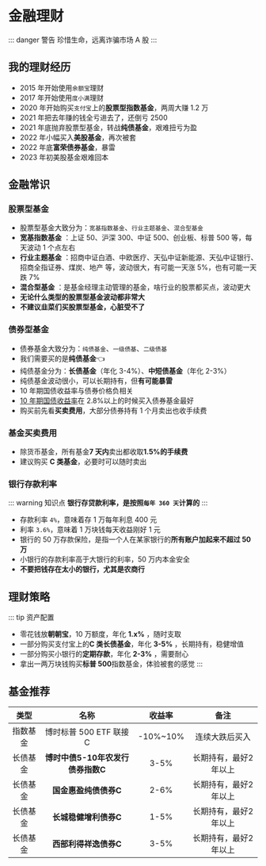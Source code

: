 # 金融理财

::: danger 警告
珍惜生命，远离诈骗市场 A 股
:::

## 我的理财经历

- 2015 年开始使用`余额宝`理财
- 2017 年开始使用`度小满`理财
- 2020 年开始购买`支付宝`上的**股票型指数基金**，两周大赚 1.2 万
- 2021 年把去年赚的钱全亏进去了，还倒亏 2500
- 2021 年底抛弃股票型基金，转战**纯债基金**，艰难扭亏为盈
- 2022 年小幅买入**美股基金**，再次被套
- 2022 年底**富荣债券基金**，暴雷
- 2023 年初美股基金艰难回本

## 金融常识

### 股票型基金 <Badge text="X" type="error"/>

- 股票型基金大致分为：`宽基指数基金`、`行业主题基金`、`混合型基金`
- **宽基指数基金** ：上证 50、沪深 300、中证 500、创业板、标普 500 等，每天波动 1 个点左右
- **行业主题基金** ：招商中证白酒、中欧医疗、天弘中证新能源、天弘中证银行、招商全指证券、煤炭、地产 等，波动很大，有可能一天涨 5%，也有可能一天跌 7%
- **混合型基金** ：是基金经理主动管理的基金，啥行业的股票都买点，波动更大
- **无论什么类型的股票型基金波动都非常大**
- **不建议韭菜们买股票型基金，心脏受不了**

### 债券型基金 <Badge text="√" type="tip"/>

- 债券基金大致分为：`纯债基金`、`一级债基`、`二级债基`
- 我们需要买的是**纯债基金**:point_left:
- 纯债基金分为：**长债基金**（年化 3-4%）、**中短债基金**（年化 2-3%）
- 纯债基金波动很小，可以长期持有，但**有可能暴雷**
- 10 年期国债收益率与债券价格负相关
- [10 年期国债收益率](https://wallstreetcn.com/markets/codes/CN10YR.OTC)在 2.8%以上的时候买入债券基金最好<Badge text="重点" type="tip"/>
- 购买前先看**买卖费用**，大部分债券持有 1 个月卖出也收手续费

### 基金买卖费用

- 除货币基金，所有基金**7 天内**卖出都收取**1.5%的手续费**
- 建议购买 **C 类基金**，必要时可以随时卖出

### 银行存款利率

::: warning 知识点
**银行存贷款利率，是按照`每年 360 天`计算的**
:::

- 存款利率 `4%`，意味着存 1 万每年利息 400 元
- 利率 `3.6%`，意味着 1 万块钱每天收益刚好 1 元
- 银行的 50 万存款保险，是指一个人在某家银行的**所有账户加起来不超过 50 万**
- 小银行的存款利率高于大银行的利率，50 万内本金安全
- **不要把钱存在太小的银行，尤其是农商行**

## 理财策略

::: tip 资产配置

- 零花钱放**朝朝宝**，10 万额度，年化 **1.x%** ，随时支取
- 一部分购买支付宝上的**C 类长债基金**，年化 **3-5%** ，长期持有，稳健增值
- 一部分购买小银行的**定期存款**，年化 **2-3%** ，需要耐心
- 拿出一两万块钱购买**标普 500**指数基金，体验被套的感觉
  :::

## 基金推荐<Badge text="自负盈亏" type="warning"/>

|   类型   |               名称                |  收益率  |         备注          |
| :------: | :-------------------------------: | :------: | :-------------------: |
| 指数基金 |      博时标普 500 ETF 联接 C      | -10%~10% |    连续大跌后买入     |
| 长债基金 | **博时中债5-10年农发行债券指数C** |   3-5%   | 长期持有，最好2年以上 |
| 长债基金 |       **国金惠盈纯债债券C**       |   2-6%   | 长期持有，最好2年以上 |
| 长债基金 |       **长城稳健增利债券C**       |   1-5%   | 长期持有，最好2年以上 |
| 长债基金 |       **西部利得祥逸债券C**       |   3-5%   | 长期持有，最好2年以上 |
